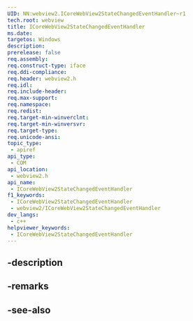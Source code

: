 ```yaml
---
UID: NN:webview2.ICoreWebView2StateChangedEventHandler~r1
tech.root: webview
title: ICoreWebView2StateChangedEventHandler
ms.date: 
targetos: Windows
description: 
prerelease: false
req.assembly: 
req.construct-type: iface
req.ddi-compliance: 
req.header: webview2.h
req.idl: 
req.include-header: 
req.max-support: 
req.namespace: 
req.redist: 
req.target-min-winverclnt: 
req.target-min-winversvr: 
req.target-type: 
req.unicode-ansi: 
topic_type:
 - apiref
api_type:
 - COM
api_location:
 - webview2.h
api_name:
 - ICoreWebView2StateChangedEventHandler
f1_keywords:
 - ICoreWebView2StateChangedEventHandler
 - webview2/ICoreWebView2StateChangedEventHandler
dev_langs:
 - c++
helpviewer_keywords:
 - ICoreWebView2StateChangedEventHandler
---
```


## -description

## -remarks

## -see-also

